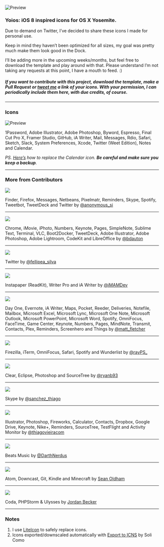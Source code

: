 ![Preview](https://raw.githubusercontent.com/mmarfil/yoios/master/preview.png)

### Yoios: iOS 8 inspired icons for OS X Yosemite.

Due to demand on Twitter, I’ve decided to share these icons I made for personal use.

Keep in mind they haven’t been optimized for all sizes, my goal was pretty much make them look good in the Dock.

I’ll be adding more in the upcoming weeks/months, but feel free to download the template and play around with that. Please understand I’m not taking any requests at this point, I have a mouth to feed. :)

##### If you want to contribute with this project, download the template, make a Pull Request or [tweet me](http://twitter.com/marcelomarfil) a link of your icons. With your permission, I can periodically include them here, with due credits, of course.

---

### Icons

![Preview](https://raw.githubusercontent.com/mmarfil/yoios/master/Previews/mm_preview_1203.png)

1Password, Adobe Illustrator, Adobe Photoshop, Byword, Espresso, Final Cut Pro X, Framer Studio, GitHub, iA Writer, Mail, Messages, Rdio, Safari, Sketch, Slack, System Preferences, Xcode, Twitter (Weet Edition), Notes and Calendar.

_PS. [Here’s](https://twitter.com/tbnv/status/540172143322222593) how to replace the Calendar icon. **Be careful and make sure you keep a backup**._

---

### More from Contributors

![](https://raw.githubusercontent.com/mmarfil/yoios/master/Previews/anonymoussi_preview_1201.png)

Finder, Firefox, Messages, Netbeans, Pixelmatr, Reminders, Skype, Spotify, Tweetbot, TweetDeck and Twitter by [@anonymous_si](http://twitter.com/anonymous_si)

---

![](https://raw.githubusercontent.com/mmarfil/yoios/master/Previews/benjamindauton_preview_1201.png)

Chrome, iMovie, iPhoto, Numbers, Keynote, Pages, SimpleNote, Sublime Text, Terminal, VLC, Boot2Docker, TweetDeck, Adobe Illustrator, Adobe Photoshop, Adobe Lightroom, CodeKit and LibreOffice by [@bdauton](http://twitter.com/bdauton)

---

![](https://raw.githubusercontent.com/mmarfil/yoios/master/Previews/felipesilva_preview_1127.png)

Twitter by [@fellipea_silva](http://twitter.com/fellipea_silva)

---

![](https://raw.githubusercontent.com/mmarfil/yoios/master/Previews/matiasmelian_preview_1127.png)

Instapaper (ReadKit), Writer Pro and iA Writer by [@iMAMDev](http://twitter.com/iMAMDev)

---

![](https://raw.githubusercontent.com/mmarfil/yoios/master/Previews/mattfletcher_preview_1214.png)

Day One, Evernote, iA Writer, Maps, Pocket, Reeder, Deliveries, Notefile, Mailbox, Microsoft Excel, Microsoft Lync, Microsoft One Note, Microsoft Outlook, Microsoft PowerPoint, Microsoft Word, Spotify, OmniFocus, FaceTime, Game Center, Keynote, Numbers, Pages, MindNote, Transmit, Contacts, Plex, Reminders, Screenhero and Things by [@matt_fletcher](http://twitter.com/matt_fletcher)

---

![](https://raw.githubusercontent.com/mmarfil/yoios/master/Previews/rayps_preview_1127.png)

Firezilla, iTerm, OmniFocus, Safari, Spotify and Wunderlist by [@rayPS_](http://twitter.com/rayps_)

---

![](https://raw.githubusercontent.com/mmarfil/yoios/master/Previews/ryanburke_preview_1127.png)

Clear, Eclipse, Photoshop and SourceTree by [@ryanb93](http://twitter.com/ryanb93)

---

![](https://raw.githubusercontent.com/mmarfil/yoios/master/Previews/thiagosanchz_preview.png)

Skype by [@sanchez_thiago](https://twitter.com/sanchez_thiago)

---

![](https://raw.githubusercontent.com/mmarfil/yoios/master/Previews/thiagovieira_preview_1127.png)

Illustrator, Photoshop, Fireworks, Calculator, Contacts, Dropbox, Google Drive, Keynote, Nike+, Reminders, SourceTree, TestFlight and Activity Monitor by [@thiagovieiracom](https://twitter.com/thiagovieiracom)

---

![](https://raw.githubusercontent.com/mmarfil/yoios/master/Previews/jesseread_preview_1209.png)

Beats Music by [@DarthNerdus](https://twitter.com/DarthNerdus)

---

![](https://raw.githubusercontent.com/mmarfil/yoios/master/Previews/seanoldham_preview.png)

Atom, Downcast, Git, Kindle and Minecraft by [Sean Oldham](http://seanosaur.com)

---
![](https://raw.githubusercontent.com/habovh/yoios/master/Previews/jordanbecker_preview_0331.png)

Coda, PHPStorm & Ulysses by [Jordan Becker](http://www.jordanbecker.fr/)

---

### Notes

1. I use [LiteIcon](http://www.freemacsoft.net/liteicon/) to safely replace icons.
2. Icons exported/downscaled automatically with [Export to ICNS](https://github.com/solicomo/export-to-icns) by Soli Como
